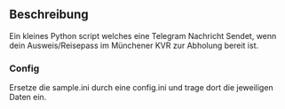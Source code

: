 ## Beschreibung
Ein kleines Python script welches eine Telegram Nachricht Sendet, wenn dein Ausweis/Reisepass im Münchener KVR zur Abholung bereit ist.

### Config 
Ersetze die sample.ini durch eine config.ini und trage dort die jeweiligen Daten ein.

